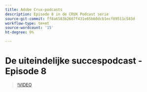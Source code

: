 ```yaml
---
title: Adobe Crux-podcasts
description: Episode 8 in de CRUX Podcast serie
source-git-commit: ff8a6583b2607f431e65b60dcb1ecf89511c583d
workflow-type: tm+mt
source-wordcount: '15'
ht-degree: 0%

---
```


# De uiteindelijke succespodcast - Episode 8

>[!VIDEO](https://video.tv.adobe.com/v/3429404?quality=12learn=on)
